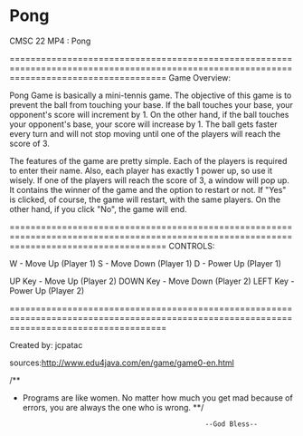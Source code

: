 # Pong
CMSC 22 MP4 : Pong

==========================================================================================================================================
Game Overview:

  Pong Game is basically a mini-tennis game. The objective of this game is to prevent the ball from touching your base. If the ball touches your base, your opponent's score will increment by 1. On the other hand, if the ball touches your opponent's base, your score will increase by 1. The ball gets faster every turn and will not stop moving until one of the players will reach the score of 3.
  
  The features of the game are pretty simple. Each of the players is required to enter their name. Also, each player has exactly 1 power up, so use it wisely. If one of the players will reach the score of 3, a window will pop up. It contains the winner of the game and the option to restart or not. If "Yes" is clicked, of course, the game will restart, with the same players. On the other hand, if you click "No", the game will end.

==========================================================================================================================================
CONTROLS:

  W - Move Up (Player 1)
  S - Move Down (Player 1)
  D - Power Up (Player 1)
  
  UP Key - Move Up (Player 2)
  DOWN Key - Move Down (Player 2)
  LEFT Key - Power Up (Player 2)

==========================================================================================================================================

Created by: jcpatac

sources:http://www.edu4java.com/en/game/game0-en.html

/**
 * Programs are like women. No matter how much you get mad because of errors, you are always the one who is wrong.
 **/



                                                    --God Bless--
